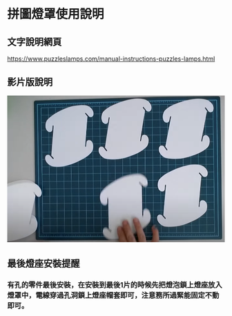 #  拼圖燈罩使用說明

## 文字說明網頁

https://www.puzzleslamps.com/manual-instructions-puzzles-lamps.html

## 影片版說明

[![Watch the video](/puzzles_lamps/image/193625.png)](https://www.youtube.com/watch?v=Eu-heqvuD7I&t=11s&ab_channel=CompanyJulai)

## 最後燈座安裝提醒

### 有孔的零件最後安裝，在安裝到最後1片的時候先把燈泡鎖上燈座放入燈罩中，電線穿過孔洞鎖上燈座帽套即可，**注意務所過緊能固定不動即可**。


